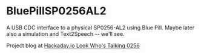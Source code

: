 # BluePillSP0256AL2
A USB CDC interface to a physical SP0256-AL2 using Blue Pill.  Maybe later also a simulation and Text2Speech -- we'll see.

Project blog at [Hackaday.io Look Who's Talking 0256](https://hackaday.io/project/171417-look-whos-talking-0256)
